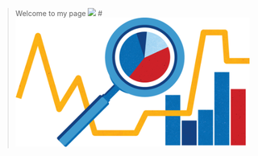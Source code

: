 > Welcome to my page
![](https://capturly.com/blog/wp-content/uploads/2018/02/Data-Website-Analytics.gif)
#<img src=logo.png width="800" heigth= "50"> 


